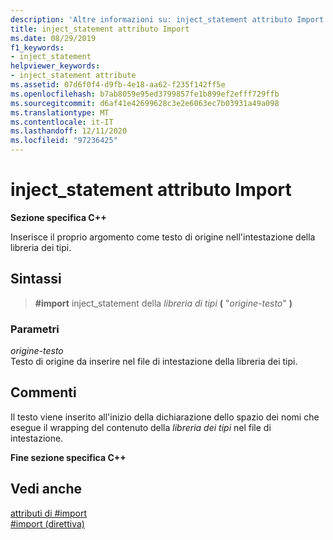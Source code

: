 ```yaml
---
description: 'Altre informazioni su: inject_statement attributo Import'
title: inject_statement attributo Import
ms.date: 08/29/2019
f1_keywords:
- inject_statement
helpviewer_keywords:
- inject_statement attribute
ms.assetid: 07d6f0f4-d9fb-4e18-aa62-f235f142ff5e
ms.openlocfilehash: b7ab8059e95ed3799857fe1b899ef2efff729ffb
ms.sourcegitcommit: d6af41e42699628c3e2e6063ec7b03931a49a098
ms.translationtype: MT
ms.contentlocale: it-IT
ms.lasthandoff: 12/11/2020
ms.locfileid: "97236425"
---
```

# <a name="inject_statement-import-attribute"></a>inject_statement attributo Import

**Sezione specifica C++**

Inserisce il proprio argomento come testo di origine nell'intestazione della libreria dei tipi.

## <a name="syntax"></a>Sintassi

> **#import** inject_statement della *libreria di tipi* **(** "*origine-testo*" **)**

### <a name="parameters"></a>Parametri

*origine-testo*\
Testo di origine da inserire nel file di intestazione della libreria dei tipi.

## <a name="remarks"></a>Commenti

Il testo viene inserito all'inizio della dichiarazione dello spazio dei nomi che esegue il wrapping del contenuto della *libreria dei tipi* nel file di intestazione.

**Fine sezione specifica C++**

## <a name="see-also"></a>Vedi anche

[attributi di #import](../preprocessor/hash-import-attributes-cpp.md)\
[#import (direttiva)](../preprocessor/hash-import-directive-cpp.md)
